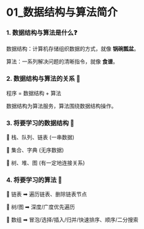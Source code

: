 # 01_数据结构与算法简介

### 1. 数据结构与算法是什么❓

数据结构：计算机存储组织数据的方式，就像 **锅碗瓢盆**。

算法：一系列解决问题的清晰指令，就像 **食谱**。

### 2. 数据结构与算法的关系 🔗

程序 = 数据结构 + 算法

数据结构为算法服务，算法围绕数据结构操作。

### 3. 将要学习的数据结构 🔢

🔸 栈、队列、链表 (一串数据)

🔸 集合、字典 (无序数据)

🔸 树、堆、图 (有一定地连接关系)

### 4. 将要学习的算法 🧮

🔹 链表 ➡︎ 遍历链表、删除链表节点

🔹 树/图 ➡︎ 深度/广度优先遍历

🔹 数组 ➡︎ 冒泡/选择/插入/归并/快速排序、顺序/二分搜索
